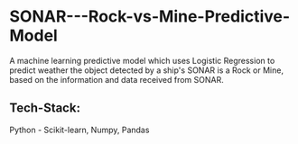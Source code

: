 # SONAR---Rock-vs-Mine-Predictive-Model
A machine learning predictive model which uses Logistic Regression to predict weather the object detected by a ship's SONAR is a Rock or Mine, based on the information and data received from SONAR.

## Tech-Stack:
Python - Scikit-learn, Numpy, Pandas
